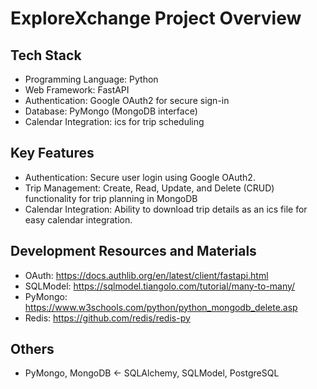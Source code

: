 # ExploreXchange Project Overview

## Tech Stack
- Programming Language: Python
- Web Framework: FastAPI
- Authentication: Google OAuth2 for secure sign-in
- Database: PyMongo (MongoDB interface)
- Calendar Integration: ics for trip scheduling

## Key Features
- Authentication: Secure user login using Google OAuth2.
- Trip Management: Create, Read, Update, and Delete (CRUD) functionality for trip planning in MongoDB
- Calendar Integration: Ability to download trip details as an ics file for easy calendar integration.

## Development Resources and Materials
- OAuth: https://docs.authlib.org/en/latest/client/fastapi.html
- SQLModel: https://sqlmodel.tiangolo.com/tutorial/many-to-many/
- PyMongo: https://www.w3schools.com/python/python_mongodb_delete.asp
- Redis: https://github.com/redis/redis-py

## Others
- PyMongo, MongoDB <- SQLAlchemy, SQLModel, PostgreSQL

